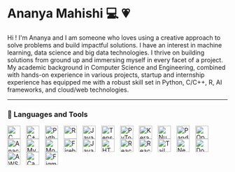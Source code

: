 # Ananya Mahishi 💻 💗 

Hi ! I'm Ananya and I am someone who loves using a creative approach to solve problems and build impactful solutions. I have an interest in machine learning, data science and big data technologies. I thrive on building solutions from ground up and immersing myself in every facet of a project. My academic background in Computer Science and Engineering, combined with hands-on experience in various projects, startup and internship experience has equipped me with a robust skill set in Python, C/C++, R, AI frameworks, and cloud/web technologies.

---

### 🧰 Languages and Tools

<img align="left" alt="C" width="30px" style="padding-right:10px;" src="https://cdn.jsdelivr.net/gh/devicons/devicon/icons/c/c-original.svg"/><img align="left" alt="C++" width="30px" style="padding-right:10px;" src="https://cdn.jsdelivr.net/gh/devicons/devicon/icons/cplusplus/cplusplus-original.svg"/><img align="left" alt="Python" width="30px" style="padding-right:10px;" src="https://cdn.jsdelivr.net/gh/devicons/devicon@latest/icons/python/python-original.svg"/><img align="left" alt="R" width="30px" style="padding-right:10px;" src="https://cdn.jsdelivr.net/gh/devicons/devicon@latest/icons/r/r-original.svg"/><img align="left" alt="Java" width="30px" style="padding-right:10px;" src="https://cdn.jsdelivr.net/gh/devicons/devicon@latest/icons/java/java-original.svg"/><img align="left" alt="TensorFlow" width="30px" style="padding-right:10px;" src="https://cdn.jsdelivr.net/gh/devicons/devicon/icons/tensorflow/tensorflow-original.svg"/><img align="left" alt="PyTorch" width="30px" style="padding-right:10px;" src="https://cdn.jsdelivr.net/gh/devicons/devicon/icons/pytorch/pytorch-original.svg"/><img align="left" alt="Keras" width="30px" style="padding-right:10px;" src="https://cdn.jsdelivr.net/gh/devicons/devicon@latest/icons/keras/keras-original.svg"/><img align="left" alt="Numpy" width="30px" style="padding-right:10px;" src="https://cdn.jsdelivr.net/gh/devicons/devicon@latest/icons/numpy/numpy-original.svg"/><img align="left" alt="Pandas" width="30px" style="padding-right:10px;" src="https://cdn.jsdelivr.net/gh/devicons/devicon@latest/icons/pandas/pandas-original.svg"/><img align="left" alt="OpenCV" width="30px" style="padding-right:10px;" src="https://cdn.jsdelivr.net/gh/devicons/devicon@latest/icons/opencv/opencv-original-wordmark.svg"/><img align="left" alt="Anaconda" width="30px" style="padding-right:10px;" src="https://cdn.jsdelivr.net/gh/devicons/devicon@latest/icons/anaconda/anaconda-original.svg"/><img align="left" alt="MySQL" width="30px" style="padding-right:10px;" src="https://cdn.jsdelivr.net/gh/devicons/devicon@latest/icons/mysql/mysql-original-wordmark.svg"/><img align="left" alt="MongoDB" width="30px" style="padding-right:10px;" src="https://cdn.jsdelivr.net/gh/devicons/devicon@latest/icons/mongodb/mongodb-original.svg"/><img align="left" alt="Firebase" width="30px" style="padding-right:10px;" src="https://cdn.jsdelivr.net/gh/devicons/devicon/icons/firebase/firebase-plain.svg"/><img align="left" alt="Javascript" width="30px" style="padding-right:10px;" src="https://cdn.jsdelivr.net/gh/devicons/devicon@latest/icons/javascript/javascript-original.svg"/><img align="left" alt="HTML5" width="30px" style="padding-right:10px;" src="https://cdn.jsdelivr.net/gh/devicons/devicon@latest/icons/html5/html5-original.svg"/><img align="left" alt="React" width="30px" style="padding-right:10px;" src="https://cdn.jsdelivr.net/gh/devicons/devicon@latest/icons/react/react-original.svg"/><img align="left" alt="ReactBootstrap" width="30px" style="padding-right:10px;" src="https://cdn.jsdelivr.net/gh/devicons/devicon@latest/icons/reactbootstrap/reactbootstrap-original.svg"/><img align="left" alt="TailwindCSS" width="30px" style="padding-right:10px; background-color:white;" src="https://cdn.jsdelivr.net/gh/devicons/devicon@latest/icons/tailwindcss/tailwindcss-original-wordmark.svg"/><img align="left" alt="Next.js" width="30px" style="padding-right:10px; background-color:white;" src="https://cdn.jsdelivr.net/gh/devicons/devicon@latest/icons/nextjs/nextjs-original.svg"/><img align="left" alt="Docker" width="30px" style="padding-right:10px;" src="https://cdn.jsdelivr.net/gh/devicons/devicon/icons/docker/docker-original.svg"/><img align="left" alt="AWS" width="30px" style="padding-right:10px; background-color:white;" src="https://cdn.jsdelivr.net/gh/devicons/devicon@latest/icons/amazonwebservices/amazonwebservices-original-wordmark.svg"/><img align="left" alt="Canva" width="30px" style="padding-right:10px; background-color:white;" src="https://cdn.jsdelivr.net/gh/devicons/devicon@latest/icons/canva/canva-original.svg"/><img align="left" alt="Figma" width="30px" style="padding-right:10px; background-color:white;" src="https://cdn.jsdelivr.net/gh/devicons/devicon@latest/icons/figma/figma-original.svg"/>



#

<br/>

